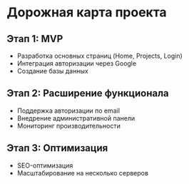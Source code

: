 # Дорожная карта проекта

## Этап 1: MVP

- Разработка основных страниц (Home, Projects, Login)
- Интеграция авторизации через Google
- Создание базы данных

## Этап 2: Расширение функционала

- Поддержка авторизации по email
- Внедрение административной панели
- Мониторинг производительности

## Этап 3: Оптимизация

- SEO-оптимизация
- Масштабирование на несколько серверов
